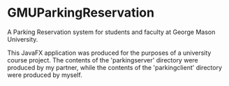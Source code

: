 # GMUParkingReservation
A Parking Reservation system for students and faculty at George Mason University.

This JavaFX application was produced for the purposes of a university course project. The contents of the 'parkingserver' directory were produced by my partner, while the contents of the 'parkingclient' directory were produced by myself.
